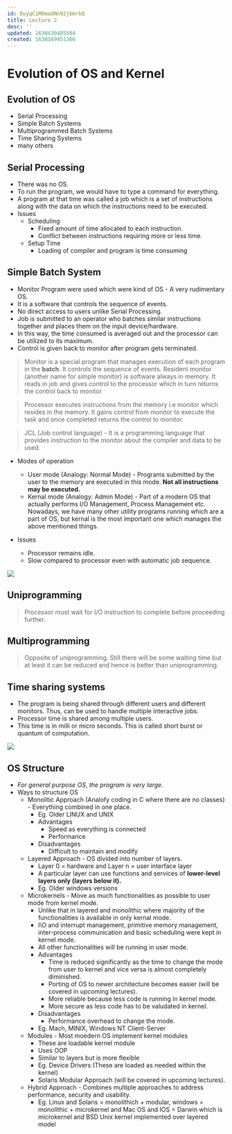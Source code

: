 ```yaml
---
id: DuyqCiM0madNn92jbmrbQ
title: Lecture 2
desc: ''
updated: 1630430485504
created: 1630169451366
---
```



# Evolution of OS and Kernel

## Evolution of OS
* Serial Processing
* Simple Batch Systems
* Multiprogrammed Batch Systems
* Time Sharing Systems
* many others

## Serial Processing
* There was no OS.
* To run the program, we would have to type a command for everything.
* A program at that time was called a job which is a set of instructions along with the data on which the instructions need to be executed.
* Issues
    * Scheduling
        * Fixed amount of time allocated to each instruction.
        * Conflict between instructions requiring more or less time.
    * Setup Time
        * Loading of compiler and program is time consuming

## Simple Batch System
* Monitor Program were used which were kind of OS - A very rudimentary OS.
* It is a software that controls the sequence of events.
* No direct access to users unlike Serial Processing.
* Job is submitted to an operator who batches similar instructions together and places them on the input device/hardware.
* In this way, the time consumed is averaged out and the processor can be utilized to its maximum.
* Control is given back to monitor after program gets terminated.

> Monitor is a special program that manages execution of each program in the **batch**. It controls the sequence of events. Resident monitor (another name for simple monitor) is software always in memory. It reads in job and gives control to the processor which in turn returns the control back to monitor

> Processor executes instructions from the memory i.e monitor which resides in the memory. It gains control from monitor to execute the task and once completed returns the control to monitor.

> JCL (Job control language) - It is a programming language that provides instruction to the monitor about the compiler and data to be used.

* Modes of operation
    * User mode (Analogy: Normal Mode) - Programs submitted by the user to the memory are executed in this mode. **Not all instructions may be executed.**
    * Kernal mode (Analogy: Admin Mode) - Part of a modern OS that actually performs I/O Management, Process Management etc. Nowadays, we have many other utility programs running which are a part of OS, but kernal is the most important one which manages the above mentioned things.

* Issues
    * Processor remains idle.
    * Slow compared to processor even with automatic job sequence.

![](/assets/images/2021-08-28-23-38-27.png)

## Uniprogramming

> Processor must wait for I/O instruction to complete before proceeding further.

## Multiprogramming

> Opposite of uniprogramming. Still there will be some waiting time but at least it can be reduced and hence is better than uniprogramming.

## Time sharing systems
* The program is being shared through different users and different monitors. Thus, can be used to handle multiple interactive jobs.
* Processor time is shared among multiple users.
* This time is in milli or micro seconds. This is called short burst or quantum of computation.

![](/assets/images/2021-08-29-00-06-36.png)

## OS Structure
* *For general purpose OS, the program is very large.*
* Ways to structure OS
    * Monolitic Approach (Analofy coding in C where there are no classes) - Everything combined in one place.
        * Eg. Older LINUX and UNIX
        * Advantages
            * Speed as everything is connected
            * Performance
        * Disadvantages
            * Difficult to maintain and modify
    * Layered Approach - OS divided into number of layers.
        * Layer 0 = hardware and Layer n = user interface layer
        * A particular layer can use functions and services of **lower-level layers only (layers below it).**
        * Eg. Older windows versions
    * Microkernels - Move as much functionalities as possible to user mode from kernel mode. 
        * Unlike that in layered and monolithic where majority of the functionalities is available in only kernal mode.
        * I\O and interrupt management, primitive memory management, inter-process communication and basic scheduling were kept in kernel mode.
        * All other functionalities will be running in user mode.
        * Advantages
            * Time is reduced significantly as the time to change the mode from user to kernel and vice versa is almost completely diminished.
            * Porting of OS to newer architecture becomes easier (will be covered in upcoming lectures).
            * More reliable because less code is running in kernel mode.
            * More secure as less code has to be valudated in kernel.
        * Disadvantages
            * Performance overhead to change the mode.
        * Eg. Mach, MINIX, Windows NT Client-Server
    * Modules - Most moedern OS implement kernel modules
        * These are loadable kernel module
        * Uses OOP
        * Similar to layers but is more flexible
        * Eg. Device Drivers (These are loaded as needed within the kernel)
        * Solaris Modular Approach (will be covered in upcoming lectures).
    * Hybrid Approach - Combines multiple approaches to address performance, security and usability.
        * Eg. Linux and Solaris = monolithich + modular, windows = monolithic + microkernel and Mac OS and IOS = Darwin which is microkernel and BSD Unix kernel implemented over layered model
